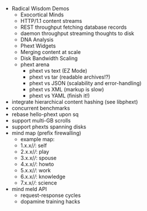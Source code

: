 * Radical Wisdom Demos
  * Exocortical Minds
  * HTTP/1.1 content streams
  * REST throughput fetching database records
  * daemon throughput streaming thoughts to disk
  * DNA Analysis
  * Phext Widgets
  * Merging content at scale
  * Disk Bandwidth Scaling
  * phext arena
    * phext vs text (EZ Mode)
    * phext vs tar (readable archives!?)
    * phext vs JSON (scalability and error-handling)
    * phext vs XML (markup is slow)
    * phext vs YAML (finish it!)
* integrate hierarchical content hashing (see libphext)
* concurrent benchmarks
* rebase hello-phext upon sq
* support multi-GB scrolls
* support phexts spanning disks
* mind map (prefix firewalling)
  * example map:
  * 1.x.x/*/*: self
  * 2.x.x/*/*: play
  * 3.x.x/*/*: spouse
  * 4.x.x/*/*: howto
  * 5.x.x/*/*: work
  * 6.x.x/*/*: knowledge
  * 7.x.x/*/*: science
* mind meld API
  * request-response cycles
  * dopamine training hacks